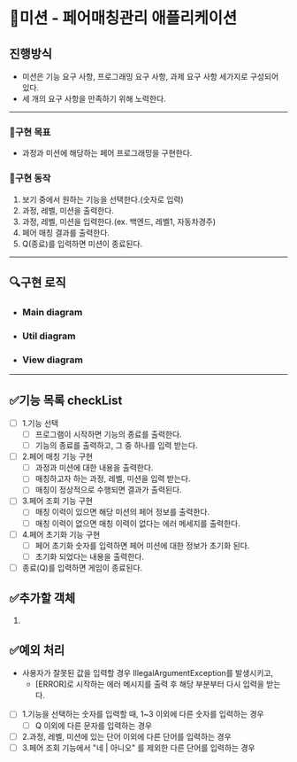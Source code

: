 # 🚀미션 - 페어매칭관리 애플리케이션

## 진행방식

- 미션은 기능 요구 사항, 프로그래밍 요구 사항, 과제 요구 사항 세가지로 구성되어 있다.
- 세 개의 요구 사항을 만족하기 위해 노력한다.

---

### 💙구현 목표

- 과정과 미션에 해당하는 페어 프로그래밍을 구현한다.

### 📜구현 동작

1. 보기 중에서 원하는 기능을 선택한다.(숫자로 입력)
2. 과정, 레벨, 미션을 출력한다.
3. 과정, 레벨, 미션을 입력한다.(ex. 백엔드, 레벨1, 자동차경주)
4. 페어 매칭 결과를 출력한다.
5. Q(종료)를 입력하면 미션이 종료된다.

---

## 🔍구현 로직

- ### Main diagram



- ### Util diagram



- ### View diagram

---

## ✅기능 목록 checkList

- [ ] 1.기능 선택
  - [ ] 프로그램이 시작하면 기능의 종료를 출력한다.
  - [ ] 기능의 종료를 출력하고, 그 중 하나를 입력 받는다.
- [ ] 2.페어 매칭 기능 구현
  - [ ] 과정과 미션에 대한 내용을 출력한다.
  - [ ] 매칭하고자 하는 과정, 레벨, 미션을 입력 받는다.
  - [ ] 매칭이 정상적으로 수행되면 결과가 출력된다.
- [ ] 3.페어 조회 기능 구현
  - [ ] 매칭 이력이 있으면 해당 미션의 페어 정보를 출력한다.
  - [ ] 매칭 이력이 없으면 매칭 이력이 없다는 에러 메세지를 출력한다.
- [ ] 4.페어 초기화 기능 구현
  - [ ] 페어 초기화 숫자를 입력하면 페어 미션에 대한 정보가 초기화 된다.
  - [ ] 초기화 되었다는 내용을 출력한다.
- [ ] 종료(Q)를 입력하면 게임이 종료된다.

## ✅추가할 객체

1. 

## ✅예외 처리

- 사용자가 잘못된 값을 입력할 경우 IllegalArgumentException를 발생시키고,
  - [ERROR]로 시작하는 에러 메시지를 출력 후 해당 부분부터 다시 입력을 받는다.
- [ ] 1.기능을 선택하는 숫자를 입력할 때, 1~3 이외에 다른 숫자를 입력하는 경우
  - [ ] Q 이외에 다른 문자를 입력하는 경우
- [ ] 2.과정, 레벨, 미션에 있는 단어 이외에 다른 단어를 입력하는 경우
- [ ] 3.페어 조회 기능에서 "네 | 아니오" 를 제외한 다른 단어를 입력하는 경우